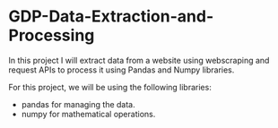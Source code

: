 # GDP-Data-Extraction-and-Processing
In this project I will extract data from a website using webscraping and request APIs to process it using Pandas and Numpy libraries.

For this project, we will be using the following libraries:

- pandas for managing the data.
- numpy for mathematical operations.
